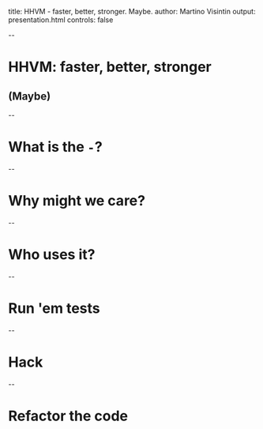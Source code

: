 title: HHVM - faster, better, stronger. Maybe.
author: Martino Visintin
output: presentation.html
controls: false

--

# HHVM: faster, better, stronger
## (Maybe)

--

# What is the `-`?

--

# Why might we care?

--

# Who uses it?

--

# Run 'em tests

--

# Hack

--

# Refactor the code

